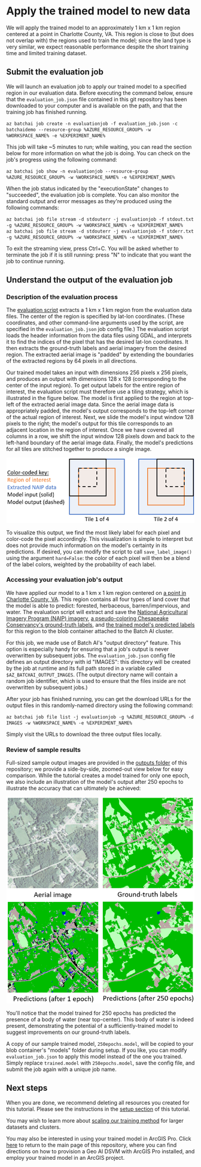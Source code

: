 # Apply the trained model to new data

We will apply the trained model to an approximately 1 km x 1 km region centered at a point in Charlotte County, VA. This region is close to (but does not overlap with) the regions used to train the model; since the land type is very similar, we expect reasonable performance despite the short training time and limited training dataset.

## Submit the evaluation job

We will launch an evaluation job to apply our trained model to a specified region in our evaluation data. Before executing the command below, ensure that the `evaluation_job.json` file contained in this git repository has been downloaded to your computer and is available on the path, and that the training job has finished running.
```
az batchai job create -n evaluationjob -f evaluation_job.json -c batchaidemo --resource-group %AZURE_RESOURCE_GROUP% -w %WORKSPACE_NAME% -e %EXPERIMENT_NAME%
```
This job will take ~5 minutes to run; while waiting, you can read the section below for more information on what the job is doing. You can check on the job's progress using the following command:
```
az batchai job show -n evaluationjob --resource-group %AZURE_RESOURCE_GROUP% -w %WORKSPACE_NAME% -e %EXPERIMENT_NAME%
```

When the job status indicated by the "executionState" changes to "succeeded", the evaluation job is complete. You can also monitor the standard output and error messages as they're produced using the following commands:
```
az batchai job file stream -d stdouterr -j evaluationjob -f stdout.txt -g %AZURE_RESOURCE_GROUP% -w %WORKSPACE_NAME% -e %EXPERIMENT_NAME%
az batchai job file stream -d stdouterr -j evaluationjob -f stderr.txt -g %AZURE_RESOURCE_GROUP% -w %WORKSPACE_NAME% -e %EXPERIMENT_NAME%
```

To exit the streaming view, press Ctrl+C. You will be asked whether to terminate the job if it is still running: press "N" to indicate that you want the job to continue running.

## Understand the output of the evaluation job

### Description of the evaluation process

The [evaluation script](https://ai4ehackathons.blob.core.windows.net/landcovertutorial/scripts/evaluate.py) extracts a 1 km x 1 km region from the evaluation data files. The center of the region is specified by lat-lon coordinates. (These coordinates, and other command-line arguments used by the script, are specified in the `evaluation_job.json` job config file.) The evaluation script loads the header information from the data files using GDAL, and interprets it to find the indices of the pixel that has the desired lat-lon coordinates. It then extracts the ground-truth labels and aerial imagery from the desired region. The extracted aerial image is "padded" by extending the boundaries of the extracted regions by 64 pixels in all directions.

Our trained model takes an input with dimensions 256 pixels x 256 pixels, and produces an output with dimensions 128 x 128 (corresponding to the center of the input region). To get output labels for the entire region of interest, the evaluation script must therefore use a tiling strategy, which is illustrated in the figure below. The model is first applied to the region at top-left of the extracted aerial image data. Since the aerial image data is appropriately padded, the model's output corresponds to the top-left corner of the actual region of interest. Next, we slide the model's input window 128 pixels to the right; the model's output for this tile corresponds to an adjacent location in the region of interest. Once we have covered all columns in a row, we shift the input window 128 pixels down and back to the left-hand boundary of the aerial image data. Finally, the model's predictions for all tiles are stitched together to produce a single image.

<img src="../outputs/tiling_strategy.PNG">

To visualize this output, we find the most likely label for each pixel and color-code the pixel accordingly. This visualization is simple to interpret but does not provide much information on the model's certainty in its predictions. If desired, you can modify the script to call `save_label_image()` using the argument `hard=False`: the color of each pixel will then be a blend of the label colors, weighted by the probability of each label.

### Accessing your evaluation job's output

We have applied our model to a 1 km x 1 km region centered on [a point in Charlotte County, VA](https://binged.it/2BcQfVQ). This region contains all four types of land cover that the model is able to predict: forested, herbaceous, barren/impervious, and water. The evaluation script will extract and save the [National Agricultural Imagery Program (NAIP) imagery](../outputs/NAIP.tif), [a pseudo-coloring Chesapeake Conservancy's ground-truth labels](../outputs/true_labels.tif), and [the trained model's predicted labels](../outputs/pred_labels.tif) for this region to the blob container attached to the Batch AI cluster.

For this job, we made use of Batch AI's "output directory" feature. This option is especially handy for ensuring that a job's output is never overwritten by subsequent jobs. The `evaluation_job.json` config file defines an output directory with id "IMAGES": this directory will be created by the job at runtime and its full path stored in a variable called `$AZ_BATCHAI_OUTPUT_IMAGES`. (The output directory name will contain a random job identifier, which is used to ensure that the files inside are not overwritten by subsequent jobs.)

After your job has finished running, you can get the download URLs for the output files in this randomly-named directory using the following command:
```
az batchai job file list -j evaluationjob -g %AZURE_RESOURCE_GROUP% -d IMAGES -w %WORKSPACE_NAME% -e %EXPERIMENT_NAME%
```

Simply visit the URLs to download the three output files locally.

### Review of sample results

Full-sized sample output images are provided in the [outputs folder](../outputs) of this repository; we provide a side-by-side, zoomed-out view below for easy comparison. While the tutorial creates a model trained for only one epoch, we also include an illustration of the model's output after 250 epochs to illustrate the accuracy that can ultimately be achieved:

<img src="../outputs/comparison_fullsize.PNG"/>

You'll notice that the model trained for 250 epochs has predicted the presence of a body of water (near top-center). This body of water is indeed present, demonstrating the potential of a sufficiently-trained model to suggest improvements on our ground-truth labels.

A copy of our sample trained model, `250epochs.model`, will be copied to your blob container's "models" folder during setup. If you like, you can modify `evaluation_job.json` to apply this model instead of the one you trained. Simply replace `trained.model` with `250epochs.model`, save the config file, and submit the job again with a unique job name.

## Next steps

When you are done, we recommend deleting all resources you created for this tutorial. Please see the instructions in the [setup section](./setup.md) of this tutorial.

You may wish to learn more about [scaling our training method](./scaling.md) for larger datasets and clusters.

You may also be interested in using your trained model in ArcGIS Pro. Click [here](../README.md) to return to the main page of this repository, where you can find directions on how to provision a Geo AI DSVM with ArcGIS Pro installed, and employ your trained model in an ArcGIS project.
